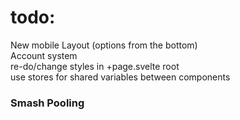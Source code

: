 # todo:

New mobile Layout (options from the bottom) \
Account system \
re-do/change styles in +page.svelte root \
use stores for shared variables between components

### Smash Pooling

